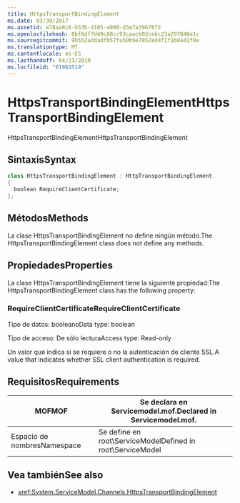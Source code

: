 ```yaml
---
title: HttpsTransportBindingElement
ms.date: 03/30/2017
ms.assetid: e78aa8c6-b53b-4105-a900-d3e7a39670f2
ms.openlocfilehash: 8bf6df7d49c88cc93caacb92cebc23a297046e1c
ms.sourcegitcommit: 9b552addadfb57fab0b9e7852ed4f1f1b8a42f8e
ms.translationtype: MT
ms.contentlocale: es-ES
ms.lasthandoff: 04/23/2019
ms.locfileid: "61963519"
---
```

# <a name="httpstransportbindingelement"></a><span data-ttu-id="51ce9-102">HttpsTransportBindingElement</span><span class="sxs-lookup"><span data-stu-id="51ce9-102">HttpsTransportBindingElement</span></span>
<span data-ttu-id="51ce9-103">HttpsTransportBindingElement</span><span class="sxs-lookup"><span data-stu-id="51ce9-103">HttpsTransportBindingElement</span></span>  
  
## <a name="syntax"></a><span data-ttu-id="51ce9-104">Sintaxis</span><span class="sxs-lookup"><span data-stu-id="51ce9-104">Syntax</span></span>  
  
```csharp  
class HttpsTransportBindingElement : HttpTransportBindingElement  
{  
  boolean RequireClientCertificate;  
};  
```  
  
## <a name="methods"></a><span data-ttu-id="51ce9-105">Métodos</span><span class="sxs-lookup"><span data-stu-id="51ce9-105">Methods</span></span>  
 <span data-ttu-id="51ce9-106">La clase HttpsTransportBindingElement no define ningún método.</span><span class="sxs-lookup"><span data-stu-id="51ce9-106">The HttpsTransportBindingElement class does not define any methods.</span></span>  
  
## <a name="properties"></a><span data-ttu-id="51ce9-107">Propiedades</span><span class="sxs-lookup"><span data-stu-id="51ce9-107">Properties</span></span>  
 <span data-ttu-id="51ce9-108">La clase HttpsTransportBindingElement tiene la siguiente propiedad:</span><span class="sxs-lookup"><span data-stu-id="51ce9-108">The HttpsTransportBindingElement class has the following property:</span></span>  
  
### <a name="requireclientcertificate"></a><span data-ttu-id="51ce9-109">RequireClientCertificate</span><span class="sxs-lookup"><span data-stu-id="51ce9-109">RequireClientCertificate</span></span>  
 <span data-ttu-id="51ce9-110">Tipo de datos: booleano</span><span class="sxs-lookup"><span data-stu-id="51ce9-110">Data type: boolean</span></span>  
  
 <span data-ttu-id="51ce9-111">Tipo de acceso: De sólo lectura</span><span class="sxs-lookup"><span data-stu-id="51ce9-111">Access type: Read-only</span></span>  
  
 <span data-ttu-id="51ce9-112">Un valor que indica si se requiere o no la autenticación de cliente SSL.</span><span class="sxs-lookup"><span data-stu-id="51ce9-112">A value that indicates whether SSL client authentication is required.</span></span>  
  
## <a name="requirements"></a><span data-ttu-id="51ce9-113">Requisitos</span><span class="sxs-lookup"><span data-stu-id="51ce9-113">Requirements</span></span>  
  
|<span data-ttu-id="51ce9-114">MOF</span><span class="sxs-lookup"><span data-stu-id="51ce9-114">MOF</span></span>|<span data-ttu-id="51ce9-115">Se declara en Servicemodel.mof.</span><span class="sxs-lookup"><span data-stu-id="51ce9-115">Declared in Servicemodel.mof.</span></span>|  
|---------|-----------------------------------|  
|<span data-ttu-id="51ce9-116">Espacio de nombres</span><span class="sxs-lookup"><span data-stu-id="51ce9-116">Namespace</span></span>|<span data-ttu-id="51ce9-117">Se define en root\ServiceModel</span><span class="sxs-lookup"><span data-stu-id="51ce9-117">Defined in root\ServiceModel</span></span>|  
  
## <a name="see-also"></a><span data-ttu-id="51ce9-118">Vea también</span><span class="sxs-lookup"><span data-stu-id="51ce9-118">See also</span></span>

- <xref:System.ServiceModel.Channels.HttpsTransportBindingElement>
